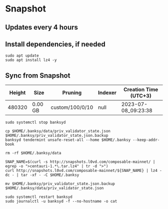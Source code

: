 # Snapshot

## Updates every 4 hours 

## Install dependencies, if needed
```
sudo apt update
sudo apt install lz4 -y
```

## Sync from Snapshot  
| Height  | Size | Pruning | Indexer | Creation Time (UTC+3) |
| --------- | --------- | --------- | --------- | --------- |
| 480320  | 0.00 GB  | custom/100/0/10 | null | 2023-07-08_09:23:38 |

```
sudo systemctl stop banksyd

cp $HOME/.banksy/data/priv_validator_state.json $HOME/.banksy/priv_validator_state.json.backup
banksyd tendermint unsafe-reset-all --home $HOME/.banksy --keep-addr-book

rm -rf $HOME/.banksy/data 

SNAP_NAME=$(curl -s http://snapshots.l0vd.com/composable-mainnet/ | egrep -o ">centauri-1.*\.tar.lz4" | tr -d ">")
curl http://snapshots.l0vd.com/composable-mainnet/${SNAP_NAME} | lz4 -dc - | tar -xf - -C $HOME/.banksy

mv $HOME/.banksy/priv_validator_state.json.backup $HOME/.banksy/data/priv_validator_state.json

sudo systemctl restart banksyd
sudo journalctl -u banksyd -f --no-hostname -o cat
```
